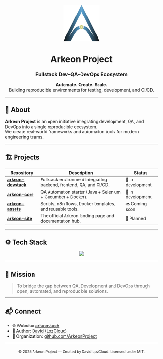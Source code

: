 <p align="center">
  <img src="https://raw.githubusercontent.com/ArkeonProject/.github/main/profile/arkeon-logo.png" width="120" alt="Arkeon Logo"/>
</p>

<h1 align="center">Arkeon Project</h1>
<h3 align="center">Fullstack Dev–QA–DevOps Ecosystem</h3>

<p align="center">
  <b>Automate. Create. Scale.</b><br/>
  Building reproducible environments for testing, development, and CI/CD.
</p>

---

## 🧩 About
**Arkeon Project** is an open initiative integrating development, QA, and DevOps into a single reproducible ecosystem.  
We create real-world frameworks and automation tools for modern engineering teams.

---

## 🏗️ Projects

| Repository | Description | Status |
|-------------|-------------|---------|
| [**arkeon-devstack**](https://github.com/ArkeonProject/arkeon-devstack) | Fullstack environment integrating backend, frontend, QA, and CI/CD. | 🚧 In development |
| [**arkeon-core**](https://github.com/ArkeonProject/arkeon-core) | QA Automation starter (Java + Selenium + Cucumber + Docker). | 🧪 In development |
| [**arkeon-assets**](https://github.com/ArkeonProject/arkeon-assets) | Scripts, n8n flows, Docker templates, and reusable tools. | 🔜 Coming soon |
| [**arkeon-site**](https://github.com/ArkeonProject/arkeon-site) | The official Arkeon landing page and documentation hub. | 📄 Planned |

---

## ⚙️ Tech Stack

<p align="center">
  <img src="https://skillicons.dev/icons?i=java,docker,selenium,jenkins,react,nextjs,js,git,linux" />
</p>

---

## 🚀 Mission
> To bridge the gap between QA, Development and DevOps through open, automated, and reproducible solutions.

---

## 📬 Connect
- 🌐 Website: [arkeon.tech](https://arkeon.tech)
- 🧠 Author: [David (LpzCloud)](https://github.com/LpzCloud)
- 🧰 Organization: [github.com/ArkeonProject](https://github.com/ArkeonProject)

---

<p align="center">
  <sub>© 2025 Arkeon Project — Created by David LpzCloud. Licensed under MIT.</sub>
</p>
